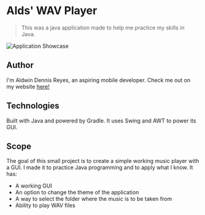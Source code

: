 # Alds' WAV Player

> This was a java application made to help me practice my skills in Java.

![Application Showcase](https://drive.google.com/uc?id=16a0HX15Wl8ORsJk8QGWyHEP796fV7wIh)

## Author

I'm Aldwin Dennis Reyes, an aspiring mobile developer. Check me out on my website [here!](https://aldwinny.github.io/)

## Technologies

Built with Java and powered by Gradle. It uses Swing and AWT to power its GUI.

## Scope

The goal of this small project is to create a simple working music player with a GUI. I made it to practice Java programming and to apply what I know. It has:

- A working GUI
- An option to change the theme of the application
- A way to select the folder where the music is to be taken from
- Ability to play WAV files

